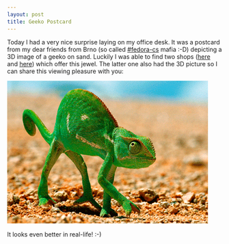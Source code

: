 ```yaml
---
layout: post
title: Geeko Postcard
---
```


Today I had a very nice surprise laying on my office desk. It was a postcard from my dear friends from Brno (so called [#fedora-cs](irc://irc.freenode.net/fedora-cs) mafia :-D) depicting a 3D image of a geeko on sand. Luckily I was able to find two shops ([here](http://www.mapcards.net/?page=products&id=62) and [here](http://ikarakorum.com/index.php?main_page=product_info&cPath=317_320&products_id=4387)) which offer this jewel. The latter one also had the 3D picture so I can share this viewing pleasure with you:

![geeko-postcard](/assets/geeko-postcard.gif)

It looks even better in real-life! :-)
